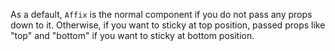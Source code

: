 As a default, `Affix` is the normal component if you do not pass any props down to it. Otherwise, if you
want to sticky at top position, passed props like "top" and "bottom" if you want
to sticky at bottom position.